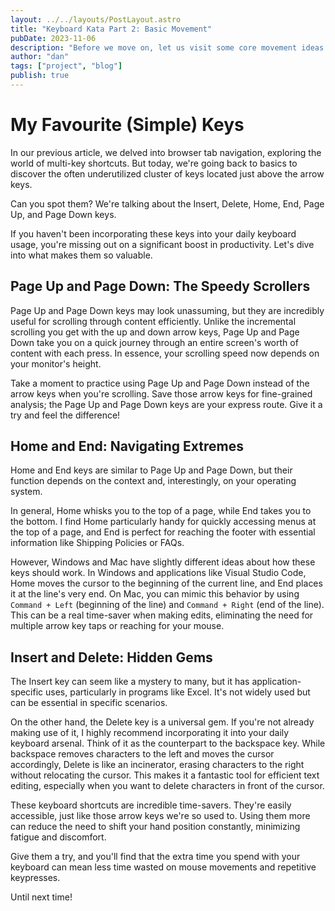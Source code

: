 ```yaml
---
layout: ../../layouts/PostLayout.astro
title: "Keyboard Kata Part 2: Basic Movement"
pubDate: 2023-11-06
description: "Before we move on, let us visit some core movement ideas on the keyboard"
author: "dan"
tags: ["project", "blog"]
publish: true
---
```


# My Favourite (Simple) Keys

In our previous article, we delved into browser tab navigation, exploring the world of multi-key shortcuts. But today, we're going back to basics to discover the often underutilized cluster of keys located just above the arrow keys.

Can you spot them? We're talking about the Insert, Delete, Home, End, Page Up, and Page Down keys.

If you haven't been incorporating these keys into your daily keyboard usage, you're missing out on a significant boost in productivity. Let's dive into what makes them so valuable.

## Page Up and Page Down: The Speedy Scrollers

Page Up and Page Down keys may look unassuming, but they are incredibly useful for scrolling through content efficiently. Unlike the incremental scrolling you get with the up and down arrow keys, Page Up and Page Down take you on a quick journey through an entire screen's worth of content with each press. In essence, your scrolling speed now depends on your monitor's height.

Take a moment to practice using Page Up and Page Down instead of the arrow keys when you're scrolling. Save those arrow keys for fine-grained analysis; the Page Up and Page Down keys are your express route. Give it a try and feel the difference!

## Home and End: Navigating Extremes

Home and End keys are similar to Page Up and Page Down, but their function depends on the context and, interestingly, on your operating system.

In general, Home whisks you to the top of a page, while End takes you to the bottom. I find Home particularly handy for quickly accessing menus at the top of a page, and End is perfect for reaching the footer with essential information like Shipping Policies or FAQs.

However, Windows and Mac have slightly different ideas about how these keys should work. In Windows and applications like Visual Studio Code, Home moves the cursor to the beginning of the current line, and End places it at the line's very end. On Mac, you can mimic this behavior by using `Command + Left` (beginning of the line) and `Command + Right` (end of the line). This can be a real time-saver when making edits, eliminating the need for multiple arrow key taps or reaching for your mouse.

## Insert and Delete: Hidden Gems

The Insert key can seem like a mystery to many, but it has application-specific uses, particularly in programs like Excel. It's not widely used but can be essential in specific scenarios.

On the other hand, the Delete key is a universal gem. If you're not already making use of it, I highly recommend incorporating it into your daily keyboard arsenal. Think of it as the counterpart to the backspace key. While backspace removes characters to the left and moves the cursor accordingly, Delete is like an incinerator, erasing characters to the right without relocating the cursor. This makes it a fantastic tool for efficient text editing, especially when you want to delete characters in front of the cursor.

These keyboard shortcuts are incredible time-savers. They're easily accessible, just like those arrow keys we're so used to. Using them more can reduce the need to shift your hand position constantly, minimizing fatigue and discomfort.

Give them a try, and you'll find that the extra time you spend with your keyboard can mean less time wasted on mouse movements and repetitive keypresses.

Until next time!